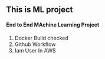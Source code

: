## This is ML project

#### End to End MAchine Learning Project
1. Docker Build checked
2. Github Workflow
3. Iam User In AWS
